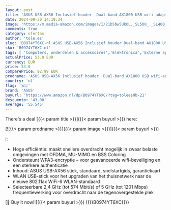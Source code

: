 ```yaml
---
layout: post
title: 'ASUS USB-AX56 Inclusief houder  Dual-band AX1800 USB wifi-adapter  WPA3'
date: 2024-09-30 14:19:34
image: 'https://m.media-amazon.com/images/I/21b5bw5UkOL._SL500_._SL400_.jpg'
comments: true
category: ofertas
author: 'tole.es'
slug: 'B0974YT6XC-nl ASUS USB-AX56 Inclusief houder Dual-band AX1800 USB wifi-...'
sku: 'B0974YT6XC-nl'
tags: [ 'Computers, onderdelen & accessoires','Elektronica','Externe apparaten & dataopslag','Gegevensopslag','USB-flashstations','asus','🇳🇱', ]
actualPrice: 53.0 EUR
currency: EUR
price: 53.0
comparePrice: 92.99 EUR
prodname: 'ASUS USB-AX56 Inclusief houder  Dual-band AX1800 USB wifi-adapter  WPA3'
country: 'nl'
flag: '🇳🇱'
brand: 'ASUS'
buyurl: 'https://www.amazon.nl/dp/B0974YT6XC/?tag=tolees0b-21'
descuento: '43.00'
average: '55.545'
---
```


There's a deal [{{< param title >}}]({{< param buyurl >}})  here:

[![{{< param prodname >}}]({{< param image >}})]({{< param buyurl >}})

ℹ️:

- Hoge efficiëntie: maakt snellere overdracht mogelijk in zwaar belaste omgevingen met OFDMA, MU-MIMO en BSS Coloring
- Ondersteunt WPA3-encryptie – voor geavanceerde wifi-beveiliging en een sterkere authenticatie
- Inhoud: ASUS USB-AX56 stick, standaard, snelstartgids, garantiekaart
- WLAN USB-stick voor het upgraden van het thuisnetwerk naar de nieuwe 802.11ax WiFi-6 WLAN-standaard
- Selecteerbare 2,4 GHz (tot 574 Mbit/s) of 5 GHz (tot 1201 Mbps) frequentiewerking voor overdracht naar de tegenovergestelde plek

[🛒 Buy it now!!]({{< param buyurl >}})
{{<world>}}B0974YT6XC{{</world>}}
